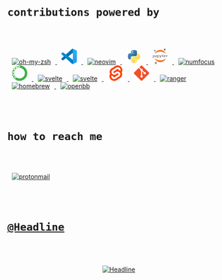 <br></br>

# **`contributions powered by`**

<br></br>


<p align="left">
   <a href="https://ohmyz.sh/">
   <img src="https://s3.amazonaws.com/ohmyzsh/oh-my-zsh-logo.png"  alt="oh-my-zsh" height="35" hspace="10px"/>
   </a>
   <a  href="https://code.visualstudio.com/">
   <img src="https://raw.githubusercontent.com/devicons/devicon/master/icons/vscode/vscode-original.svg" alt="vscode" width="35" height="35" hspace="10px"/>
   </a>
   <a href="https://neovim.io/">
   <img src="https://raw.githubusercontent.com/neovim/neovim.github.io/master/logos/neovim-logo-300x87.png" alt="neovim" height="35" hspace="10px"/>
   </a>
   <a  href="https://www.python.org">
   <img src="https://raw.githubusercontent.com/devicons/devicon/master/icons/python/python-original.svg" alt="python" width="35" height="35" hspace="10px"/>
   </a>
   <a href="https://jupyter.org">
   <img src="https://raw.githubusercontent.com/devicons/devicon/master/icons/jupyter/jupyter-original-wordmark.svg" alt="jupyter"  width="35" height="35" hspace="10px"/>
   </a>
   <a href="https://numfocus.org/sponsored-projects?_sft_project_category=python-interface">
   <img src="https://numfocus.org/wp-content/uploads/2018/01/optNumFocus_LRG.png" alt="numfocus" height="35" hspace="10px"/>
   </a>
   <a href="https://www.anaconda.com/">
   <img src="https://raw.githubusercontent.com/devicons/devicon/master/icons/anaconda/anaconda-original.svg" alt="anaconda" width="35" height="35" hspace="10px"/>
   </a>
     <a href="https://www.djangoproject.com/">
   <img src="https://static.djangoproject.com/img/logos/django-logo-negative.svg" alt="svelte" height="35" hspace="10px"/>
   </a>
   <a href="https://nixos.org/">
   <img src="https://nixos.org/logo/nixos-logo-only-hires.png" alt="svelte"  width="35" height="35" hspace="10px"/>
   </a>
   <a href="https://svelte.dev/">
   <img src="https://raw.githubusercontent.com/devicons/devicon/master/icons/svelte/svelte-original.svg" alt="svelte"  width="35" height="35" hspace="10px"/>
   </a>
   <a href="https://git-scm.com/">
   <img src="https://raw.githubusercontent.com/devicons/devicon/master/icons/git/git-original.svg" alt="git"  width="35" height="35" hspace="10px"/>
   </a>
   <a href="https://ranger.github.io/">
   <img src="https://ranger.github.io/ranger_logo.png" alt="ranger"  width="35" height="35" hspace="10px"/>
   </a>
   <a href="https://brew.sh/">
   <img src="https://brew.sh/assets/img/homebrew.svg" alt="homebrew"  width="35" height="35" hspace="10px"/>
   </a>
   <a href="https://www.openbb.co/">
   <img src="https://styles.redditmedia.com/t5_5200nw/styles/communityIcon_zpd361n8u4p81.png" alt="openbb" height="35" hspace="10px"/>
   </a>
   
</p>


<br></br>

<!--

<!-- koch_snowflake_01 -->
<!-- <iframe src="https://giphy.com/embed/X9GtO5UtcD06nJHyKh" width="480" height="343" frameBorder="0" class="giphy-embed" allowFullScreen></iframe><p><a href="https://giphy.com/gifs/X9GtO5UtcD06nJHyKh"></a></p>

<!-- koch_snowflake_02 -->
<!--<iframe src="https://giphy.com/embed/qoJ9sZu2Xui9a" width="480" height="480" frameBorder="0" class="giphy-embed" allowFullScreen></iframe><p><a href="https://giphy.com/gifs/fractal-qoJ9sZu2Xui9a"></a></p>

<!-- sierpiński_triangle -->
<!--<div class="tenor-gif-embed" data-postid="14562106" data-share-method="host" data-aspect-ratio="1" data-width="100%"><a href="https://tenor.com/view/triangles-fractal-loop-gif-14562106"></a><a href="https://tenor.com/search/triangles-gifs"></a></div> <script type="text/javascript" async src="https://tenor.com/embed.js"></script>

<!-- self_through_self-similarity -->
<!--<iframe src="https://giphy.com/embed/TiYqjwJaN3Wh2" width="480" height="480" frameBorder="0" class="giphy-embed" allowFullScreen></iframe><p><a href="https://giphy.com/gifs/halftone-tavis-TiYqjwJaN3Wh2"></a></p>

<!-- space -->
<!--<iframe src="https://giphy.com/embed/k5PMkjMRpVenWIjX3E" width="480" height="480" frameBorder="0" class="giphy-embed" allowFullScreen></iframe><p><a href="https://giphy.com/gifs/loop-trippy-spiral-k5PMkjMRpVenWIjX3E"></a></p>

<!-- koch_snowflake_01 -->
<!--<img src="https://giphy.com/embed/X9GtO5UtcD06nJHyKh/giphy.gif"/>

<!-- koch_snowflake_02 -->
<!--<img src="https://giphy.com/embed/qoJ9sZu2Xui9a/giphy.gif"/>

<!-- sierpiński_triangle -->
<!--<img src="https://tenor.com/view/triangles-fractal-loop-gif-14562106"/>

<!-- self_through_self-similarity -->
<!--<img src="https://giphy.com/embed/TiYqjwJaN3Wh2/giphy.gif"/>

<!-- space -->
<!--<img src="https://giphy.com/embed/k5PMkjMRpVenWIjX3E/giphy.gif"/>

-->


# **`how to reach me`**


<br></br>

<p align="left">
<a href="mailto:queirvz@protonmail.ch?subject=reader@github.com:%20">
<img src="https://proton.me/static/fc5b1e8b92dd09734ca7c9d91e89db93/proton-mail-badge.svg" alt="protonmail" height="30" hspace="10px"/>
</a>
</p>

<br></br>

# **[`@Headline`](https://headline.com/portfolio)**

<br></br>
<center>
<a href="https://headline.com/portfolio" target="_blank">
<img src="https://storage.googleapis.com/tally-block-assets/e065939fe6f8b2c07fc610168352cb7f" alt="Headline" width="100" align="middle" class="center" />
</a>
</center>
<br></br>
